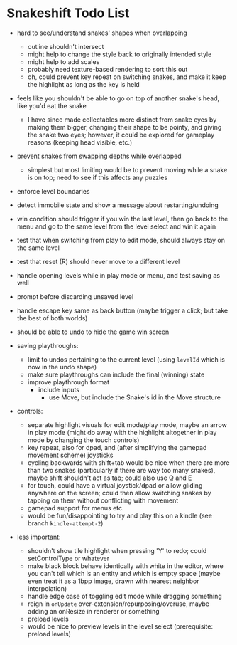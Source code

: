 # Snakeshift Todo List

- hard to see/understand snakes' shapes when overlapping
  - outline shouldn't intersect 
  - might help to change the style back to originally intended style
  - might help to add scales
  - probably need texture-based rendering to sort this out
  - oh, could prevent key repeat on switching snakes, and make it keep the highlight as long as the key is held
- feels like you shouldn't be able to go on top of another snake's head, like you'd eat the snake
  - I have since made collectables more distinct from snake eyes by making them bigger, changing their shape to be pointy, and giving the snake two eyes; however, it could be explored for gameplay reasons (keeping head visible, etc.)

- prevent snakes from swapping depths while overlapped
  - simplest but most limiting would be to prevent moving while a snake is on top; need to see if this affects any puzzles
- enforce level boundaries
- detect immobile state and show a message about restarting/undoing
- win condition should trigger if you win the last level, then go back to the menu and go to the same level from the level select and win it again
- test that when switching from play to edit mode, should always stay on the same level
- test that reset (R) should never move to a different level
- handle opening levels while in play mode or menu, and test saving as well
- prompt before discarding unsaved level
- handle escape key same as back button (maybe trigger a click; but take the best of both worlds)
- should be able to undo to hide the game win screen

- saving playthroughs:
  - limit to undos pertaining to the current level (using `levelId` which is now in the undo shape)
  - make sure playthroughs can include the final (winning) state
  - improve playthrough format
    - include inputs
      - use Move, but include the Snake's id in the Move structure

- controls:
  - separate highlight visuals for edit mode/play mode, maybe an arrow in play mode (might do away with the highlight altogether in play mode by changing the touch controls)
  - key repeat, also for dpad, and (after simplifying the gamepad movement scheme) joysticks
  - cycling backwards with shift+tab would be nice when there are more than two snakes (particularly if there are way too many snakes), maybe shift shouldn't act as tab; could also use Q and E
  - for touch, could have a virtual joystick/dpad or allow gliding anywhere on the screen; could then allow switching snakes by tapping on them without conflicting with movement
  - gamepad support for menus etc.
  - would be fun/disappointing to try and play this on a kindle (see branch `kindle-attempt-2`)

- less important:
  - shouldn't show tile highlight when pressing 'Y' to redo; could setControlType or whatever
  - make black block behave identically with white in the editor, where you can't tell which is an entity and which is empty space (maybe even treat it as a 1bpp image, drawn with nearest neighbor interpolation)
  - handle edge case of toggling edit mode while dragging something
  - reign in `onUpdate` over-extension/repurposing/overuse, maybe adding an onResize in renderer or something
  - preload levels
  - would be nice to preview levels in the level select (prerequisite: preload levels)

